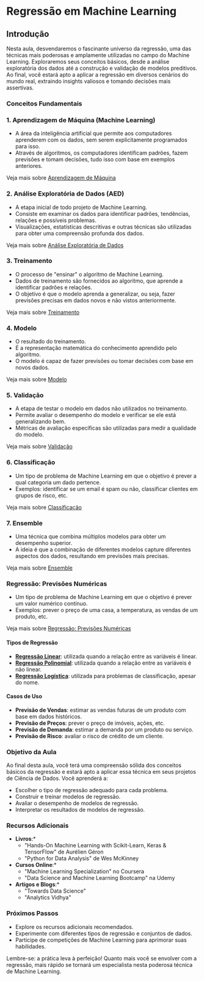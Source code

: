 # Regressão em Machine Learning

## Introdução

Nesta aula, desvendaremos o fascinante universo da regressão, uma das técnicas mais poderosas e amplamente utilizadas no campo do Machine Learning. Exploraremos seus conceitos básicos, desde a análise exploratória dos dados até a construção e validação de modelos preditivos. Ao final, você estará apto a aplicar a regressão em diversos cenários do mundo real, extraindo insights valiosos e tomando decisões mais assertivas.

### Conceitos Fundamentais

### 1. Aprendizagem de Máquina (Machine Learning)

* A área da inteligência artificial que permite aos computadores aprenderem com os dados, sem serem explicitamente programados para isso.
* Através de algoritmos, os computadores identificam padrões, fazem previsões e tomam decisões, tudo isso com base em exemplos anteriores.

Veja mais sobre [Aprendizagem de Máquina](./introducao_machine_learning.md) 

### 2. Análise Exploratória de Dados (AED)

* A etapa inicial de todo projeto de Machine Learning.
* Consiste em examinar os dados para identificar padrões, tendências, relações e possíveis problemas.
* Visualizações, estatísticas descritivas e outras técnicas são utilizadas para obter uma compreensão profunda dos dados.

Veja mais sobre [Análise Exploratória de Dados](./analise_exploratoria_dados.md) 

### 3. Treinamento

* O processo de "ensinar" o algoritmo de Machine Learning.
* Dados de treinamento são fornecidos ao algoritmo, que aprende a identificar padrões e relações.
* O objetivo é que o modelo aprenda a generalizar, ou seja, fazer previsões precisas em dados novos e não vistos anteriormente.

Veja mais sobre [Treinamento](./treinamento_algritimos.md) 

### 4. Modelo

* O resultado do treinamento.
* É a representação matemática do conhecimento aprendido pelo algoritmo.
* O modelo é capaz de fazer previsões ou tomar decisões com base em novos dados.

Veja mais sobre [Modelo](./modelo.md) 

### 5. Validação

* A etapa de testar o modelo em dados não utilizados no treinamento.
* Permite avaliar o desempenho do modelo e verificar se ele está generalizando bem.
* Métricas de avaliação específicas são utilizadas para medir a qualidade do modelo.

Veja mais sobre [Validação](./validacao.md) 

### 6. Classificação

* Um tipo de problema de Machine Learning em que o objetivo é prever a qual categoria um dado pertence.
* Exemplos: identificar se um email é spam ou não, classificar clientes em grupos de risco, etc.

Veja mais sobre [Classificação](./classificacao.md) 

### 7. Ensemble

* Uma técnica que combina múltiplos modelos para obter um desempenho superior.
* A ideia é que a combinação de diferentes modelos capture diferentes aspectos dos dados, resultando em previsões mais precisas.

Veja mais sobre [Ensemble](./ensemble.md) 

### Regressão: Previsões Numéricas

* Um tipo de problema de Machine Learning em que o objetivo é prever um valor numérico contínuo.
* Exemplos: prever o preço de uma casa, a temperatura, as vendas de um produto, etc.
  
Veja mais sobre [Regressão: Previsões Numéricas](./regressao_previsao_numerica.md)

#### Tipos de Regressão

* [**Regressão Linear**](./regressao_linear.md): utilizada quando a relação entre as variáveis é linear.
* [**Regressão Polinomial**](./regressao_polinomial.md): utilizada quando a relação entre as variáveis é não linear.
* [**Regressão Logística**](./regressao_logistica.md): utilizada para problemas de classificação, apesar do nome.

#### Casos de Uso

* **Previsão de Vendas**: estimar as vendas futuras de um produto com base em dados históricos.
* **Previsão de Preços**: prever o preço de imóveis, ações, etc.
* **Previsão de Demanda**: estimar a demanda por um produto ou serviço.
* **Previsão de Risco**: avaliar o risco de crédito de um cliente.

### Objetivo da Aula

Ao final desta aula, você terá uma compreensão sólida dos conceitos básicos da regressão e estará apto a aplicar essa técnica em seus projetos de Ciência de Dados. Você aprenderá a:

* Escolher o tipo de regressão adequado para cada problema.
* Construir e treinar modelos de regressão.
* Avaliar o desempenho de modelos de regressão.
* Interpretar os resultados de modelos de regressão.

### Recursos Adicionais

* **Livros**:*
    * "Hands-On Machine Learning with Scikit-Learn, Keras & TensorFlow" de Aurélien Géron
    * "Python for Data Analysis" de Wes McKinney
* **Cursos Online**:*
    * "Machine Learning Specialization" no Coursera
    * "Data Science and Machine Learning Bootcamp" na Udemy
* **Artigos e Blogs**:*
    * "Towards Data Science"
    * "Analytics Vidhya"

### Próximos Passos

* Explore os recursos adicionais recomendados.
* Experimente com diferentes tipos de regressão e conjuntos de dados.
* Participe de competições de Machine Learning para aprimorar suas habilidades.

Lembre-se: a prática leva à perfeição! Quanto mais você se envolver com a regressão, mais rápido se tornará um especialista nesta poderosa técnica de Machine Learning.
